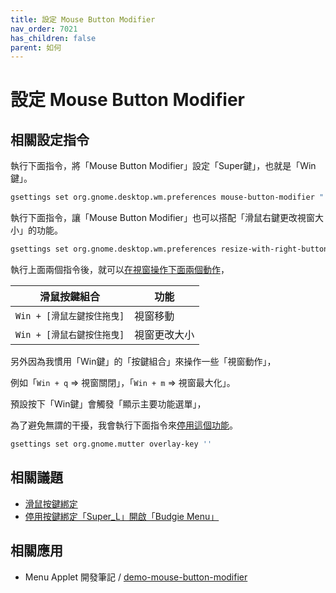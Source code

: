 ```yaml
---
title: 設定 Mouse Button Modifier
nav_order: 7021
has_children: false
parent: 如何
---
```



# 設定 Mouse Button Modifier


## 相關設定指令

執行下面指令，將「Mouse Button Modifier」設定「Super鍵」，也就是「Win鍵」。

``` sh
gsettings set org.gnome.desktop.wm.preferences mouse-button-modifier "'<Super>'"
```

執行下面指令，讓「Mouse Button Modifier」也可以搭配「滑鼠右鍵更改視窗大小」的功能。

``` sh
gsettings set org.gnome.desktop.wm.preferences resize-with-right-button true
```

執行上面兩個指令後，就可以[在視窗操作下面兩個動作]((https://samwhelp.github.io/note-about-budgie/read/config/mousebind.html#視窗內容區塊))，

| 滑鼠按鍵組合                |  功能                   |
| --------------------------- | ----------------------- |
| `Win + [滑鼠左鍵按住拖曳]`  | 視窗移動                |
| `Win + [滑鼠右鍵按住拖曳]`  | 視窗更改大小            |




另外因為我慣用「Win鍵」的「按鍵組合」來操作一些「視窗動作」，

例如「`Win + q` => 視窗關閉」，「`Win + m` => 視窗最大化」。

預設按下「Win鍵」會觸發「顯示主要功能選單」，

為了避免無謂的干擾，我會執行下面指令來[停用這個功能](https://samwhelp.github.io/note-about-budgie/read/howto/disable-keybind-open-budgie-menu.html)。


``` sh
gsettings set org.gnome.mutter overlay-key ''
```


## 相關議題

* [滑鼠按鍵綁定](https://samwhelp.github.io/note-about-budgie/read/config/mousebind.html#視窗內容區塊)
* [停用按鍵綁定「Super_L」開啟「Budgie Menu」](https://samwhelp.github.io/note-about-budgie/read/howto/disable-keybind-open-budgie-menu.html)


## 相關應用

* Menu Applet 開發筆記 / [demo-mouse-button-modifier](https://samwhelp.github.io/note-about-menu-applet/read/demo/demo-mouse-button-modifier.html)

